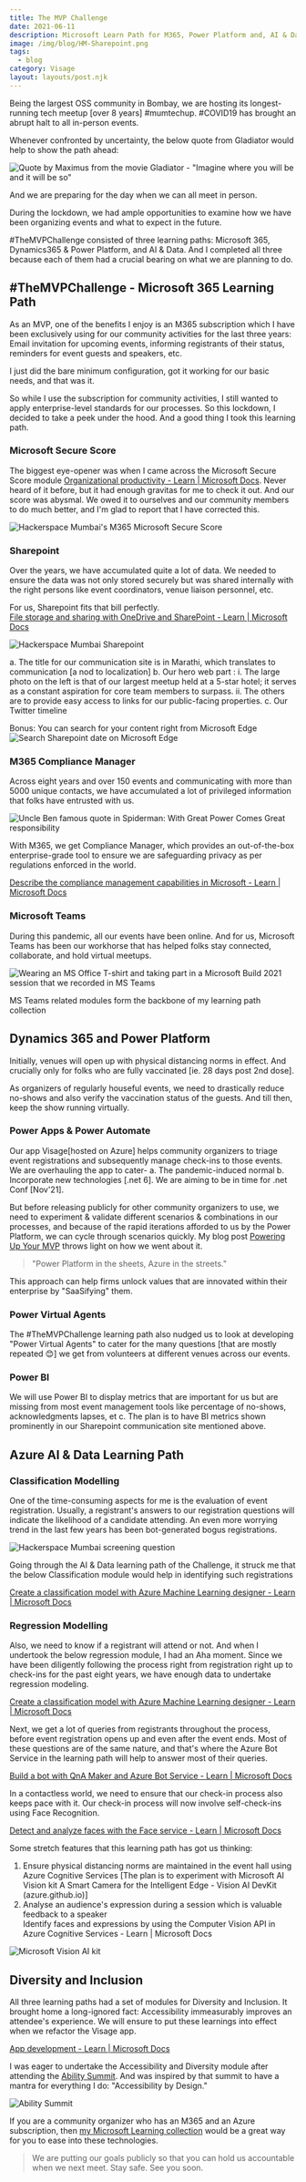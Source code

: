 ```yaml
---
title: The MVP Challenge
date: 2021-06-11
description: Microsoft Learn Path for M365, Power Platform and, AI & Data 
image: /img/blog/HM-Sharepoint.png
tags:
  - blog
category: Visage
layout: layouts/post.njk
---
```


Being the largest OSS community in Bombay, we are hosting its longest-running tech meetup [over 8 years] #mumtechup. #COVID19 has brought an abrupt halt to all in-person events.

Whenever confronted by uncertainty, the below quote from Gladiator would help to show the path ahead:

![Quote by Maximus from the movie Gladiator - "Imagine where you will be and it will be so"](../img/blog/Gladiator.jpg)

And we are preparing for the day when we can all meet in person.

During the lockdown, we had ample opportunities to examine how we have been organizing events and what to expect in the future.

\#TheMVPChallenge consisted of three learning paths: Microsoft 365, Dynamics365 & Power Platform, and AI & Data. And I completed all three because each of them had a crucial bearing on what we are planning to do.

## \#TheMVPChallenge - Microsoft 365 Learning Path

As an MVP, one of the benefits I enjoy is an M365 subscription which I have been exclusively using for our community activities for the last three years: Email invitation for upcoming events, informing registrants of their status, reminders for event guests and speakers, etc.

I just did the bare minimum configuration, got it working for our basic needs, and that was it.

So while I use the subscription for community activities, I still wanted to apply enterprise-level standards for our processes. So this lockdown, I decided to take a peek under the hood. And a good thing I took this learning path.

### Microsoft Secure Score

The biggest eye-opener was when I came across the Microsoft Secure Score module [Organizational productivity - Learn | Microsoft Docs](https://docs.microsoft.com/en-us/learn/modules/manage-your-business-with-microsoft-365/2-organizational-productivity). Never heard of it before, but it had enough gravitas for me to check it out. And our score was abysmal. We owed it to ourselves and our community members to do much better, and I'm glad to report that I have corrected this.

![Hackerspace Mumbai's M365 Microsoft Secure Score](../img/blog/HM-MicrosoftSecurityScore.png)

### Sharepoint

Over the years, we have accumulated quite a lot of data. We needed to ensure the data was not only stored securely but was shared internally with the right persons like event coordinators, venue liaison personnel, etc.

For us, Sharepoint fits that bill perfectly.  
[File storage and sharing with OneDrive and SharePoint - Learn | Microsoft Docs](https://docs.microsoft.com/en-us/learn/modules/file-storage-sharing-with-onedrive-sharepoint/?WT.mc_id=M365-MVP-5003041)

![Hackerspace Mumbai Sharepoint](../img/blog/HM-Sharepoint.png)

  a. The title for our communication site is in Marathi, which translates to communication [a nod to localization]
  b. Our hero web part :
    i. The large photo on the left is that of our largest meetup held at a 5-star hotel; it serves as a constant aspiration for core team members to surpass.
    ii. The others are to provide easy access to links for our public-facing properties.
  c. Our Twitter timeline

Bonus: You can search for your content right from Microsoft Edge
![Search Sharepoint date on Microsoft Edge](../img/blog/MSEdge_Sharepoint.png)

### M365 Compliance Manager

Across eight years and over 150 events and communicating with more than 5000 unique contacts, we have accumulated a lot of privileged information that folks have entrusted with us.

![Uncle Ben famous quote in Spiderman: With Great Power Comes Great responsibility](../img/blog/Spidey.gif)

With M365, we get Compliance Manager, which provides an out-of-the-box enterprise-grade tool to ensure we are safeguarding privacy as per regulations enforced in the world.

[Describe the compliance management capabilities in Microsoft - Learn | Microsoft Docs](https://docs.microsoft.com/en-us/learn/modules/describe-compliance-management-capabilities-microsoft/?WT.mc_id=M365-MVP-5003041)

### Microsoft Teams

During this pandemic, all our events have been online. And for us, Microsoft Teams has been our workhorse that has helped folks stay connected, collaborate, and hold virtual meetups.

![Wearing an MS Office T-shirt and taking part in a Microsoft Build 2021 session that we recorded in MS Teams](../img/blog/Build_2021_Teams.png)

MS Teams related modules form the backbone of my learning path collection

## Dynamics 365 and Power Platform

Initially, venues will open up with physical distancing norms in effect. And crucially only for folks who are fully vaccinated [ie. 28 days post 2nd dose].

As organizers of regularly houseful events, we need to drastically reduce no-shows and also verify the vaccination status of the guests. And till then, keep the show running virtually.

### Power Apps & Power Automate

Our app Visage[hosted on Azure] helps community organizers to triage event registrations and subsequently manage check-ins to those events. We are overhauling the app to cater-
  a. The pandemic-induced normal
  b. Incorporate new technologies [.net 6]. We are aiming to be in time for .net Conf [Nov'21].

But before releasing publicly for other community organizers to use, we need to experiment & validate different scenarios & combinations in our processes, and because of the rapid iterations afforded to us by the Power Platform, we can cycle through scenarios quickly. My blog post [Powering Up Your MVP](/poweringup_your_mvp) throws light on how we went about it.

> "Power Platform in the sheets, Azure in the streets."

This approach can help firms unlock values that are innovated within their enterprise by "SaaSifying" them.

### Power Virtual Agents

The #TheMVPChallenge learning path also nudged us to look at developing "Power Virtual Agents" to cater for the many questions [that are mostly repeated 😊] we get from volunteers at different venues across our events.

### Power BI

We will use Power BI to display metrics that are important for us but are missing from most event management tools like percentage of no-shows, acknowledgments lapses, et  c. The plan is to have BI metrics shown prominently in our Sharepoint communication site mentioned above.  

## Azure AI & Data Learning Path

### Classification Modelling

One of the time-consuming aspects for me is the evaluation of event registration. Usually, a registrant's answers to our registration questions will indicate the likelihood of a candidate attending. An even more worrying trend in the last few years has been bot-generated bogus registrations.

![Hackerspace Mumbai screening question](../img/blog/HM_Screening_Process.png)

Going through the AI & Data learning path of the Challenge, it struck me that the below Classification module would help in identifying such registrations

[Create a classification model with Azure Machine Learning designer - Learn | Microsoft Docs](https://docs.microsoft.com/en-us/learn/modules/create-classification-model-azure-machine-learning-designer/?WT.mc_id=AI-MVP-5003041)

### Regression Modelling

Also, we need to know if a registrant will attend or not. And when I undertook the below regression module, I had an Aha moment. Since we have been diligently following the process right from registration right up to check-ins for the past eight years, we have enough data to undertake regression modeling.

[Create a classification model with Azure Machine Learning designer - Learn | Microsoft Docs](https://docs.microsoft.com/en-us/learn/modules/create-regression-model-azure-machine-learning-designer/?WT.mc_id=AI-MVP-5003041)

Next, we get a lot of queries from registrants throughout the process, before event registration opens up and even after the event ends. Most of these questions are of the same nature, and that's where the Azure Bot Service in the learning path will help to answer most of their queries.

[Build a bot with QnA Maker and Azure Bot Service - Learn | Microsoft Docs](https://docs.microsoft.com/en-us/learn/modules/build-faq-chatbot-qna-maker-azure-bot-service/?WT.mc_id=AI-MVP-5003041)

In a contactless world, we need to ensure that our check-in process also keeps pace with it. Our check-in process will now involve self-check-ins using Face Recognition.

[Detect and analyze faces with the Face service - Learn | Microsoft Docs](https://docs.microsoft.com/en-us/learn/modules/detect-analyze-faces/?WT.mc_id=AI-MVP-5003041)

Some stretch features that this learning path has got us thinking:

  1. Ensure physical distancing norms are maintained in the event hall using Azure Cognitive Services [The plan is to experiment with Microsoft AI Vision kit A Smart Camera for the Intelligent Edge - Vision AI DevKit (azure.github.io)]
  2. Analyse an  audience's expression during a session which is valuable feedback to a speaker  
  Identify faces and expressions by using the Computer Vision API in Azure Cognitive Services - Learn | Microsoft Docs

  ![Microsoft Vision AI kit](../img/blog/MicrosoftVisionAIKit.jpg)

## Diversity and Inclusion

All three learning paths had a set of modules for Diversity and Inclusion. It brought home a long-ignored fact: Accessibility immeasurably improves an attendee's experience. We will ensure to put these learnings into effect when we refactor the Visage app.

[App development - Learn | Microsoft Docs](https://docs.microsoft.com/en-us/learn/modules/digital-accessibility/01-app-development/?WT.mc_id=AI-MVP-5003041)

I was eager to undertake the Accessibility and Diversity module after attending the [Ability Summit](https://sway.office.com/Dbr2Uz14PIn31Dq8?ref=Link). And was inspired by that summit to have a mantra for everything I do: "Accessibility by Design."

![Ability Summit](../img/blog/AbilitySummit21.png)

If you are a community organizer who has an M365 and an Azure subscription, then [my Microsoft Learning collection](https://docs.microsoft.com/en-us/users/augustinecorrea-4621/collections/7dr4u7g4e462j4) would be a great way for you to ease into these technologies.

> We are putting our goals publicly so that you can hold us accountable when we next meet.
> Stay safe. See you soon.
